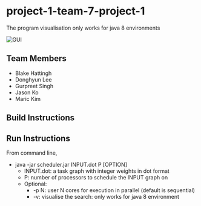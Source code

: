 # project-1-team-7-project-1
The program visualisation only works for java 8 environments

![GUI](https://github.com/SoftEng306-2020/project-1-team-7-project-1/blob/master/wiki/Images/118656213_822952881576263_2620327502899988565_n.png)
## Team Members
  - Blake Hattingh
  - Donghyun Lee
  - Gurpreet Singh
  - Jason Ko
  - Maric Kim
  
## Build Instructions

## Run Instructions
From command line,
  - java -jar scheduler.jar INPUT.dot P [OPTION]
    - INPUT.dot: a task graph with integer weights in dot format
    - P: number of processors to schedule the INPUT graph on
    - Optional:
      - -p N: user N cores for execution in parallel (default is sequential)
      - -v: visualise the search: only works for java 8 environment
